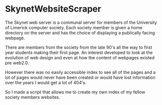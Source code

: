 # SkynetWebsiteScraper

The Skynet web server is a communal server for members of the University of Limerick
computer society. Each society member is given a home directory on the server and has the
choice of displaying a publically facing webpage.

There are members from the society from the late 90's all the way to first year students making their first page.
An interest developed to look at the evolution of web design and even at how
the content of webpages existed pre web2.0.

However there was no easily accessible index to see all of the pages and a lot of pages would never have been created or would have lost information over the years I would get a lot of 404's.

So I made a script that allows me to create my own index of my fellow society members websites. 
